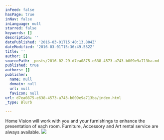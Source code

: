 ```yaml
---
inFeed: false
hasPage: true
inNav: false
inLanguage: null
starred: false
keywords: []
description: ''
datePublished: '2016-03-01T15:40:13.804Z'
dateModified: '2016-03-01T15:36:49.552Z'
title: ''
author: []
sourcePath: _posts/2016-02-29-d7ea0875-e638-4573-a743-b009e9a713ba.md
published: true
authors: []
publisher:
  name: null
  domain: null
  url: null
  favicon: null
url: d7ea0875-e638-4573-a743-b009e9a713ba/index.html
_type: Blurb

---
```

Home Vision will work with you and your furnishings to enhance the presentation of each room. Furniture, Accessory and Art rental service are always available. ![](https://s3-us-west-2.amazonaws.com/the-grid-img/p/3ca71d6bb9a1f0658b4463325c8154af241c8130.jpg)